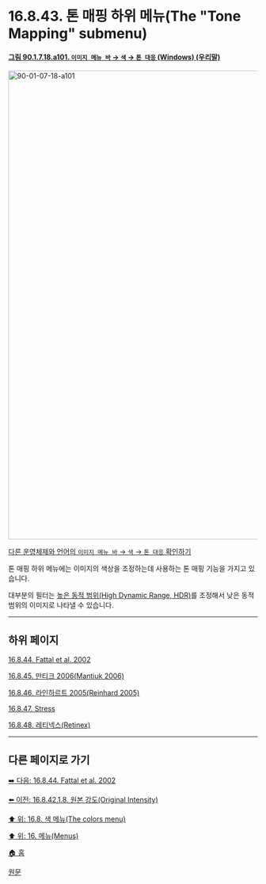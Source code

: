 # 16.8.43. 톤 매핑 하위 메뉴(The "Tone Mapping" submenu)

<a id="90-01-07-18-a101"></a>

#### [그림 90.1.7.18.a101. `이미지 메뉴 바` → `색` → `톤 대응` (Windows) (우리말)](./90-01-07-18-00-tone_mapping.md#90-01-07-18-a101)
<img width="531" height="947" alt="90-01-07-18-a101" src="https://github.com/user-attachments/assets/f8b30d34-fefb-4df1-b485-0dc5757d3988" />

[다른 운영체제와 언어의 `이미지 메뉴 바` → `색` → `톤 대응` 확인하기](./90-01-07-18-00-tone_mapping.md#90-01-07-18-a102)

톤 매핑 하위 메뉴에는 이미지의 색상을 조정하는데 사용하는 톤 매핑 기능을 가지고 있습니다.

대부분의 필터는 [높은 동적 범위(High Dynamic Range, HDR)](./19-glossaryx-high_dynamic_range.md)를 조정해서 낮은 동적 범위의 이미지로 나타낼 수 있습니다.

***

## 하위 페이지

[16.8.44. Fattal et al. 2002](./16-08-44-00-fattal_et_al_2002.md)

[16.8.45. 만티크 2006(Mantiuk 2006)](./16-08-45-00-mantiuk_2006.md)

[16.8.46. 라인하르트 2005(Reinhard 2005)](./16-08-46-00-reinhard_2005.md)

[16.8.47. Stress](./16-08-47-00-stress.md)

[16.8.48. 레티넥스(Retinex)](./16-08-48-00-retinex.md)

***

## 다른 페이지로 가기

[➡️ 다음: 16.8.44. Fattal et al. 2002](./16-08-44-00-fattal_et_al_2002.md)

[⬅️ 이전: 16.8.42.1.8. 원본 강도(Original Intensity)](./16-08-42-01-08-original_intensity.md)

[⬆️ 위: 16.8. 색 메뉴(The colors menu)](./16-08-00-the-colors-menu.md)

[⬆️ 위: 16. 메뉴(Menus)](./16-00-menus.md)

[🏠 홈](./00-home.md)

[원문](https://docs.gimp.org/2.10/ko/gimp-colors-tone-mapping-menu.html)